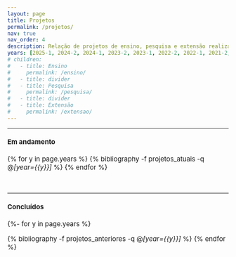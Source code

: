 ```yaml
---
layout: page
title: Projetos
permalink: /projetos/
nav: true
nav_order: 4
description: Relação de projetos de ensino, pesquisa e extensão realizados pelo professor Mario Lemes.
years: [2025-1, 2024-2, 2024-1, 2023-2, 2023-1, 2022-2, 2022-1, 2021-2, 2021-1, 2020-2, 2020-1,2019-2, 2019-1, 2018-2, 2018-1, 2017-2, 2017-1, 2016-2, 2016-1, 2015-2, 2015-1, 2014-2]
# children: 
#   - title: Ensino
#     permalink: /ensino/
#   - title: divider
#   - title: Pesquisa
#     permalink: /pesquisa/
#   - title: divider
#   - title: Extensão
#     permalink: /extensao/
---
```


<hr>

<span style="font-size:15px">

<h4>Em andamento</h4>

<div class="publications">

{% for y in page.years  %}
  {% bibliography -f projetos_atuais -q @*[year={{y}}]* %}
{% endfor %}

</div>

  <br>

 <hr>

<span style="font-size:15px">

<h4>Concluídos</h4>

<div class="publications">

{%- for y in page.years %}
  <!-- <h2 class="year">{{y}}</h2> -->
  {% bibliography -f projetos_anteriores -q @*[year={{y}}]* %}
{% endfor %}

</div>


